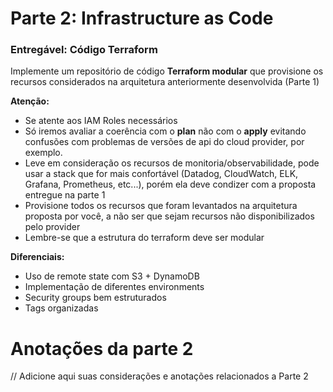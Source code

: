 # **Parte 2: Infrastructure as Code**

### Entregável: Código Terraform

Implemente um repositório de código **Terraform modular** que provisione os recursos considerados na arquitetura anteriormente desenvolvida (Parte 1)

**Atenção:**

- Se atente aos IAM Roles necessários
- Só iremos avaliar a coerência com o **plan** não com o **apply** evitando confusões com problemas de versões de api do cloud provider, por exemplo.
- Leve em consideração os recursos de monitoria/observabilidade, pode usar a stack que for mais confortável (Datadog, CloudWatch, ELK, Grafana, Prometheus, etc...), porém ela deve condizer com a proposta entregue na parte 1
- Provisione todos os recursos que foram levantados na arquitetura proposta por você, a não ser que sejam recursos não disponibilizados pelo provider
- Lembre-se que a estrutura do terraform deve ser modular

**Diferenciais:**
- Uso de remote state com S3 + DynamoDB
- Implementação de diferentes environments
- Security groups bem estruturados
- Tags organizadas

# Anotações da parte 2

// Adicione aqui suas considerações e anotações relacionados a Parte 2